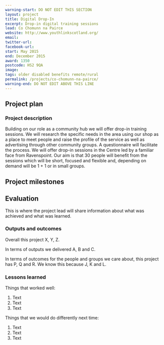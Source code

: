 ```yaml
---
warning-start: DO NOT EDIT THIS SECTION
layout: project
title: Digital Drop-In
excerpt: Drop-in digital training sessions
lead: Co Chomunn na Pairce
website: http://www.youthlinkscotland.org/
email: 
twitter-url: 
facebook-url: 
start: May 2015
end: December 2015
award: 1350
postcode: HS2 9QA
image:
tags: older disabled benefits remote/rural
permalink: /projects/co-chomunn-na-pairce/
warning-end: DO NOT EDIT ABOVE THIS LINE
---
```


## Project plan

### Project description

Building on our role as a community hub we will offer drop-in training sessions. We will research the specific needs in the area using our shop as a place to meet people and raise the profile of the service as well as advertising through other community groups. A questionnaire will facilitate the process. We will offer drop-in sessions in the Centre led by a familiar face from Ravenspoint. Our aim is that 30 people will benefit from the sessions which will be short, focused and flexible and, depending on demand will be 1 + 1 or in small groups.


## Project milestones



## Evaluation

This is where the project lead will share information about what was achieved and what was learned.

### Outputs and outcomes

Overall this project X, Y, Z.

In terms of outputs we delivered A, B and C.

In terms of outcomes for the people and groups we care about, this project has P, Q and R. We know this because J, K and L.

### Lessons learned

Things that worked well:

1. Text
2. Text
3. Text

Things that we would do differently next time:

1. Text
2. Text
3. Text
